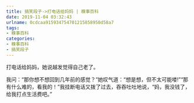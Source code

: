 ```yaml
---
title: 搞笑段子->打电话给妈妈 | 糗事百科
date: 2019-11-04 03:32:43
urlname: 0cdcaa915934754701215858950d58a7
tags: 
- 糗事百科
categories:
- 糗事百科
- 搞笑段子
---
```

打电话给妈妈，她说越发觉得自己老了。

我问：“那你想不想回到几年前的感觉？”她叹气道：“想是想，但不太可能喽!”“那有什么难的，看我的！”我挂断电话又拨了过去，吞吞吐吐地说，“妈，我没钱了，给我打点生活费吧。”


